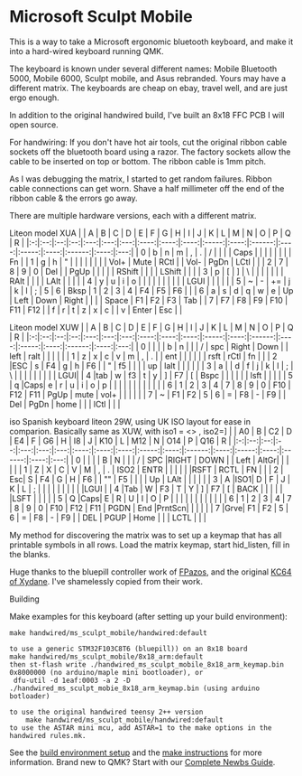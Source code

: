 # Microsoft Sculpt Mobile

This is a way to take a Microsoft ergonomic bluetooth keyboard, and make it 
into a hard-wired keyboard running QMK. 

The keyboard is known under several different names:
Mobile Bluetooth 5000, Mobile 6000, Sculpt mobile, and Asus rebranded.  Yours may have a different matrix. 
The keyboards are cheap on ebay, travel well, and are just ergo enough.


In addition to the original handwired build, I've built an 8x18 FFC PCB I will open source. 
 
For handwiring:
If you don't have hot air tools, cut the original ribbon cable sockets off the bluetooth board using a razor.
The factory sockets allow the cable to be inserted on top or bottom.
The ribbon cable is 1mm pitch. 

As I was debugging the matrix, I started to get random failures. Ribbon cable
 connections can get worn. Shave a half millimeter off the end of the ribbon cable & the errors go away.

There are multiple hardware versions, each with a different matrix. 

Liteon model XUA
|   | A  | B  | C  | D   | E   | F   | G    | H    | I    | J     | K    | L      | M    | N     | O    | P      | Q    | R   |
|:-:|:--:|:--:|:--:|:---:|:---:|:---:|:----:|:----:|:----:|:-----:|:----:|:------:|:----:|:-----:|:----:|:------:|:----:|:---:|
| 0 | b  | n  | m  | ,   | .   | /   |      |      |      | Caps  |      |        |      |       |      |        |      | Fn  |
| 1 | g  | h  | "  |     |     |     |      |      |      |       | Vol+ | Mute   | RCtl |       | Vol- | PgDn   | LCtl |     |
| 2 | 7  | 8  | 9  | 0   | Del |     | PgUp |      |      |       |      | RShift |      |       |      | LShift |      |     |
| 3 | p  | [  | ]  | \   |     |     |      |      |      |       | RAlt |        |      |       | LAlt |        |      |     |
| 4 | y  | u  | i  | o   |     |     |      |      |      |       |      |        |      | LGUI  |      |        |      |     |
| 5 | ~  | -  | += | j   | k   | l   | ;    | 5    | 6    | Bksp  | 1    | 2      | 3    | 4     | F4   | F5     | F6   |     |
| 6 | a  | s  | d  | q   | w   | e   | Up   | Left | Down | Right |      |        |      | Space | F1   | F2     | F3   | Tab |
| 7 | F7 | F8 | F9 | F10 | F11 | F12 |      | f    | r    | t     | z    | x      | c    |       | v    | Enter  | Esc  |     |


Liteon model XUW
|   | A  | B  | C  | D   | E   | F   | G    | H    | I    | J     | K    | L      | M    | N     | O    | P      | Q    | R   |
|:-:|:--:|:--:|:--:|:---:|:---:|:---:|:----:|:----:|:----:|:-----:|:----:|:------:|:----:|:-----:|:----:|:------:|:----:|:---:|
| 0 |    |    |    |  b  |  n  |     |      |   /  | spc  | Right | Down |        | left | ralt  |      |        |      |     |
| 1 | z  | x  |  c |  v  |  m  |  ,  |   .  |      | ent  |       |      |        |      |       | rsft | rCtl   |   fn |     |
| 2 |ESC | s  | F4 |  g  |  h  |  F6 |      |   "  | f5   |       |      |        | up   | lalt  |      |        |      |     |
| 3 | a  |    |  d |  f  |  j  |  k  |   l  |   ;  |   \  |       |      |        |      |       |      |        |      | LGUI|
| 4 |tab | w  | f3 |  t  |  y  |  ]  |  F7  |   [  | Bspc |       |      |        |      |       | lsft |        |      |     |
| 5 | q  |Caps|  e |  r  |  u  |  i  |   o  |   p  |      |       |      |        |      |       |      |        |      |     |
| 6 | 1  | 2  |  3 |  4  |  7  |  8  |   9  |   0  | F10  | F12   |  F11 | PgUp   | mute | vol+  |      |        |      |     |
| 7 | ~  | F1 | F2 |  5  |  6  |  =  |  F8  |   -  | F9   |       |  Del | PgDn   | home |       |      | lCtl   |      |     |


iso Spanish keyboard liteon 29W, using UK ISO layout for ease in comparion. Basically same as XUW, with iso1 = <> , iso2=] 
|   | A0 | B  | C2 | D   | E4  | F   | G6   | H    | I8   | J     | K10  | L      | M12  | N     | O14  | P      | Q16  | R   |
|:-:|:--:|:--:|:--:|:---:|:---:|:---:|:----:|:----:|:----:|:-----:|:----:|:------:|:----:|:-----:|:----:|:------:|:----:|:---:|
| 0 |    |    |    |  B  | N   |     |      |  /   | SPC  |RIGHT  | DOWN |        | Left  | AltGr|      |        |      |     |
| 1 |  Z |  X | C  |  V  | M   | ,   |   .  | ISO2 | ENTR |       |      |        |      |       |RSFT  | RCTL   |  FN  |     |
| 2 | Esc| S  | F4 |  G  | H   | F6  |      |  ""  |  F5  |       |      |        |  Up  |  LAlt |      |        |      |     |
| 3 | A  |ISO1| D  |  F  | J   |  K  |  L   |   ;  |      |       |      |        |      |       |      |        |      |LGUI |
| 4 |Tab | W  | F3 |  T  | Y   |  ]  |  F7  |   [  | BACK |       |      |        |      |       |LSFT  |        |      |     |
| 5 | Q  |Caps| E  |  R  | U   | I   |  O   |  P   |      |       |      |        |      |       |      |        |      |     |
| 6 | 1  | 2  | 3  |  4  | 7   | 8   |  9   |  0   |  F10 |   F12 | F11  |  PGDN  | End  |PrntScn|      |        |      |     |
| 7 |Grve| F1 | F2 |  5  | 6   | =   |  F8  |  -   |  F9  |       | DEL  | PGUP   | Home |       |      | LCTL   |      |     |


My method for discovering the matrix was to set up a keymap that has all printable symbols
in all rows. Load the matrix keymap, start hid_listen, fill in the blanks. 

Huge thanks to the bluepill controller work of [FPazos](https://github.com/fpazos), and the original [KC64 of Xydane](https://github.com/Xydane/qmk_firmware). I've shamelessly copied from their work. 


Building

Make examples for this keyboard (after setting up your build environment):

    make handwired/ms_sculpt_mobile/handwired:default

    to use a generic STM32F103C8T6 (bluepill)) on an 8x18 board
    make handwired/ms_sculpt_mobile/8x18_arm:default
    then st-flash write ./handwired_ms_sculpt_mobile_8x18_arm_keymap.bin 0x8000000 (no arduino/maple mini bootloader), or
     dfu-util -d 1eaf:0003 -a 2 -D ./handwired_ms_sculpt_mobie_8x18_arm_keymap.bin (using arduino botloader)

    to use the original handwired teensy 2++ version
    	make handwired/ms_sculpt_mobile/handwired:default
    to use the ASTAR mini mcu, add ASTAR=1 to the make options in the handwired rules.mk. 

See the [build environment setup](https://docs.qmk.fm/#/getting_started_build_tools) and the [make instructions](https://docs.qmk.fm/#/getting_started_make_guide) for more information. Brand new to QMK? Start with our [Complete Newbs Guide](https://docs.qmk.fm/#/newbs).
